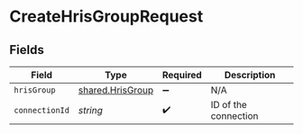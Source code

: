 # CreateHrisGroupRequest


## Fields

| Field                                                | Type                                                 | Required                                             | Description                                          |
| ---------------------------------------------------- | ---------------------------------------------------- | ---------------------------------------------------- | ---------------------------------------------------- |
| `hrisGroup`                                          | [shared.HrisGroup](../../models/shared/hrisgroup.md) | :heavy_minus_sign:                                   | N/A                                                  |
| `connectionId`                                       | *string*                                             | :heavy_check_mark:                                   | ID of the connection                                 |